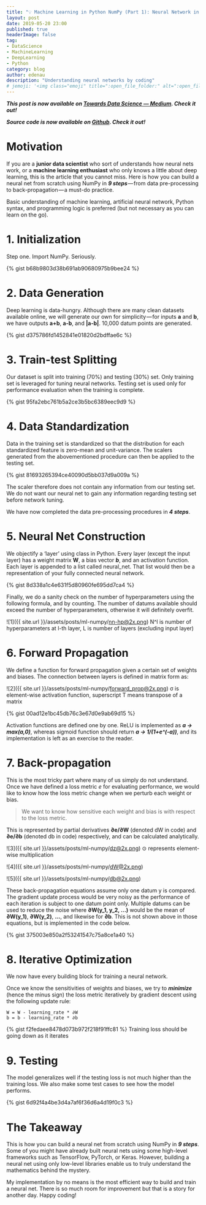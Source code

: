 ```yaml
---
title: "️💡 Machine Learning in Python NumPy (Part 1): Neural Network in 9 Steps"
layout: post
date: 2019-05-20 23:00
published: true
headerImage: false
tag:
- DataScience
- MachineLearning
- DeepLearning
- Python
category: blog
author: edenau
description: "Understanding neural networks by coding"
# jemoji: '<img class="emoji" title=":open_file_folder:" alt=":open_file_folder:" src="https://assets.github.com/images/icons/emoji/unicode/1f5c2.png" height="20" width="20" align="absmiddle">'
---
```


***This post is now available on <a href="https://towardsdatascience.com/machine-learning-in-python-numpy-neural-network-in-9-steps-eafd0db25906" target="_blank">Towards Data Science — Medium</a>. Check it out!***

***Source code is now available on <a href="https://github.com/edenau/ML-in-NumPy/blob/master/neural-net.ipynb" target="_blank">Github</a>. Check it out!***

# Motivation

If you are a **junior data scientist** who sort of understands how neural nets work, or a **machine learning enthusiast** who only knows a little about deep learning, this is the article that you cannot miss. Here is how you can build a neural net from scratch using NumPy in ***9 steps*** — from data pre-processing to back-propagation — a must-do practice.

Basic understanding of machine learning, artificial neural network, Python syntax, and programming logic is preferred (but not necessary as you can learn on the go).

<div class="breaker"></div> <a id="1"></a>

# 1. Initialization

Step one. Import NumPy. Seriously.

{% gist b68b9803d38b691ab90680975b9bee24 %}

# 2. Data Generation

Deep learning is data-hungry. Although there are many clean datasets available online, we will generate our own for simplicity — for inputs **a** and **b**, we have outputs **a+b**, **a-b**, and **\|a-b\|**. 10,000 datum points are generated.

{% gist d375786fd1452841e01820d2bdffae6c %}


# 3. Train-test Splitting

Our dataset is split into training (70%) and testing (30%) set. Only training set is leveraged for tuning neural networks. Testing set is used only for performance evaluation when the training is complete.

{% gist 95fa2ebc761b5a2ce3b5bc6389eec9d9 %}

# 4. Data Standardization

Data in the training set is standardized so that the distribution for each standardized feature is zero-mean and unit-variance. The scalers generated from the abovementioned procedure can then be applied to the testing set.

{% gist 81693265394ce40090d5bb037d9a009a %}

The scaler therefore does not contain any information from our testing set. We do not want our neural net to gain any information regarding testing set before network tuning.

We have now completed the data pre-processing procedures in ***4 steps***.

<div class="breaker"></div> <a id="2"></a>

# 5. Neural Net Construction

We objectify a ‘layer’ using class in Python. Every layer (except the input layer) has a weight matrix **W**, a bias vector ***b***, and an activation function. Each layer is appended to a list called neural_net. That list would then be a representation of your fully connected neural network.

{% gist 8d338a1c4e631f5d80960fe695dd7ca4 %}

Finally, we do a sanity check on the number of hyperparameters using the following formula, and by counting. The number of datums available should exceed the number of hyperparameters, otherwise it will definitely overfit.

![1]({{ site.url }}/assets/posts/ml-numpy/nn-hp@2x.png)
N^l is number of hyperparameters at l-th layer, L is number of layers (excluding input layer)

# 6. Forward Propagation

We define a function for forward propagation given a certain set of weights and biases. The connection between layers is defined in matrix form as:

![2]({{ site.url }}/assets/posts/ml-numpy/forward_prop@2x.png)
σ is element-wise activation function, superscript T means transpose of a matrix

{% gist 00ad12e1bc45db76c3e67d0e9ab69d15 %}

Activation functions are defined one by one. ReLU is implemented as ***a → max(a,0)***, whereas sigmoid function should return ***a → 1/(1+e^(-a))***, and its implementation is left as an exercise to the reader.

# 7. Back-propagation

This is the most tricky part where many of us simply do not understand. Once we have defined a loss metric *e* for evaluating performance, we would like to know how the loss metric change when we perturb each weight or bias.

>We want to know how sensitive each weight and bias is with respect to the loss metric.

This is represented by partial derivatives **∂e/∂W** (denoted dW in code) and **∂e/∂b** (denoted db in code) respectively, and can be calculated analytically.

![3]({{ site.url }}/assets/posts/ml-numpy/dz@2x.png)
⊙ represents element-wise multiplication

![4]({{ site.url }}/assets/posts/ml-numpy/dW@2x.png)

![5]({{ site.url }}/assets/posts/ml-numpy/db@2x.png)

These back-propagation equations assume only one datum y is compared. The gradient update process would be very noisy as the performance of each iteration is subject to one datum point only. Multiple datums can be used to reduce the noise where **∂W(y_1, y_2, …)** would be the mean of **∂W(y_1)**, **∂W(y_2)**, **…**, and likewise for **∂b**. This is not shown above in those equations, but is implemented in the code below.

{% gist 375003e850a2f53241547c75a8ce1a40 %}

<div class="breaker"></div> <a id="3"></a>

# 8. Iterative Optimization

We now have every building block for training a neural network.

Once we know the sensitivities of weights and biases, we try to ***minimize*** (hence the minus sign) the loss metric iteratively by gradient descent using the following update rule:

```
W = W - learning_rate * ∂W
b = b - learning_rate * ∂b
```

{% gist f2fedaee8478d073b972f218f91ffc81 %}
Training loss should be going down as it iterates

# 9. Testing

The model generalizes well if the testing loss is not much higher than the training loss. We also make some test cases to see how the model performs.

{% gist 6d92f4a4be3d4a7af6f36d6a4d19f0c3 %}


<div class="breaker"></div> <a id="4"></a>

# The Takeaway

This is how you can build a neural net from scratch using NumPy in ***9 steps***. Some of you might have already built neural nets using some high-level frameworks such as TensorFlow, PyTorch, or Keras. However, building a neural net using only low-level libraries enable us to truly understand the mathematics behind the mystery.

My implementation by no means is the most efficient way to build and train a neural net. There is so much room for improvement but that is a story for another day. Happy coding!
